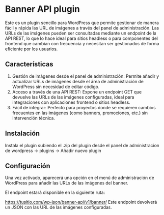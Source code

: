 # Banner API plugin

Este es un plugin sencillo para WordPress que permite gestionar de manera fácil y rápida las URL de imágenes a través del panel de administración. Las URLs de las imágenes pueden ser consultadas mediante un endpoint de la API REST, lo que lo hace ideal para sitios headless o para componentes del frontend que cambian con frecuencia y necesitan ser gestionados de forma eficiente por los usuarios.

## Características

1. Gestión de imágenes desde el panel de administración: Permite añadir y actualizar URLs de imágenes desde el área de administración de WordPress sin necesidad de editar código.
2. Acceso a través de una API REST: Expone un endpoint GET que devuelve las URLs de las imágenes configuradas, ideal para integraciones con aplicaciones frontend o sitios headless.
3. Fácil de integrar: Perfecto para proyectos donde se requieren cambios frecuentes en las imágenes (como banners, promociones, etc.) sin intervención técnica.

## Instalación
Instala el plugin subiendo el .zip del plugin desde el panel de administracion de wordpress -> plugins -> Añadir nuevo plugin

## Configuración
Una vez activado, aparecerá una opción en el menú de administración de WordPress para añadir las URLs de las imágenes del banner.

El endpoint estará disponible en la siguiente ruta:

https://tusitio.com/wp-json/banner-api/v1/banner/
Este endpoint devolverá un JSON con las URL de las imágenes configuradas.
